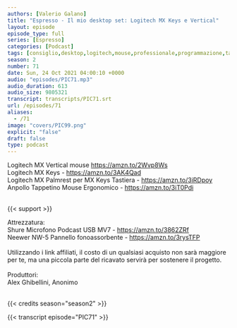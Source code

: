 ```yaml
---
authors: [Valerio Galano]
title: "Espresso - Il mio desktop set: Logitech MX Keys e Vertical"
layout: episode
episode_type: full
series: [Espresso]
categories: [Podcast]
tags: [consiglio,desktop,logitech,mouse,professionale,programmazione,tastiera]
season: 2
number: 71
date: Sun, 24 Oct 2021 04:00:10 +0000
audio: "episodes/PIC71.mp3"
audio_duration: 613
audio_size: 9805321
transcript: transcripts/PIC71.srt
url: /episodes/71
aliases: 
  - /71
image: "covers/PIC99.png"
explicit: "false"
draft: false
type: podcast
---
```

Logitech MX Vertical mouse <a href="https://amzn.to/2Wvp8Ws" rel="noopener">https://amzn.to/2Wvp8Ws</a> <br />
Logitech MX Keys - <a href="https://amzn.to/3AK4Qad" rel="noopener">https://amzn.to/3AK4Qad</a> <br />
Logitech MX Palmrest per MX Keys Tastiera - <a href="https://amzn.to/3iRDpoy" rel="noopener">https://amzn.to/3iRDpoy</a> <br />
Anpollo Tappetino Mouse Ergonomico - <a href="https://amzn.to/3iT0Pdi" rel="noopener">https://amzn.to/3iT0Pdi</a> <br />
<br />


{{< support >}}

Attrezzatura:<br />
Shure Microfono Podcast USB MV7 - <a href="https://amzn.to/3862ZRf" rel="noopener">https://amzn.to/3862ZRf</a> <br />
Neewer NW-5 Pannello fonoassorbente - <a href="https://amzn.to/3rysTFP" rel="noopener">https://amzn.to/3rysTFP</a> <br />
<br />
Utilizzando i link affiliati, il costo di un qualsiasi acquisto non sarà maggiore per te, ma una piccola parte del ricavato servirà per sostenere il progetto.<br />
<br />
Produttori:<br />
Alex Ghibellini, Anonimo<br />
<br />


{{< credits season="season2" >}}

<!-- more -->

{{< transcript episode="PIC71" >}}